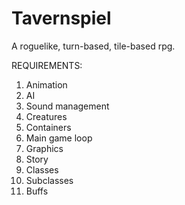# Tavernspiel
A roguelike, turn-based, tile-based rpg.

REQUIREMENTS:

1. Animation
2. AI
3. Sound management
4. Creatures
5. Containers
6. Main game loop
7. Graphics
8. Story
9. Classes
10. Subclasses
11. Buffs
